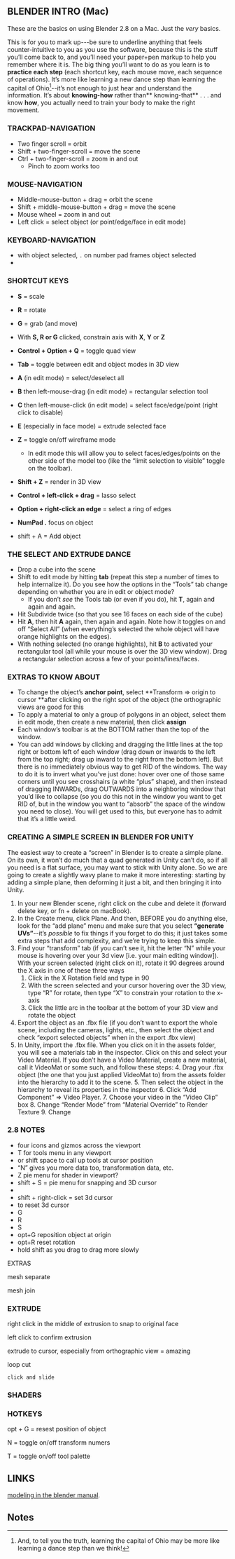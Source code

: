 

## BLENDER INTRO (Mac)

These are the basics on using Blender 2.8 on a Mac.  Just the _very_ basics.  

This is for you to mark up---be sure to underline anything that feels counter-intuitive to you as you use the software, because this is the stuff you’ll come back to, and you’ll need your paper+pen markup to help you remember where it is.  The big thing you’ll want to do as you learn is to **practice each step** (each shortcut key, each mouse move, each sequence of operations).  It’s more like learning a new dance step than learning the capital of Ohio[^1]--it’s not enough to just hear and understand the information.  It’s about **knowing-how** rather than** knowing-that** . . . and know **how**, you actually need to train your body to make the right movement.


### TRACKPAD-NAVIGATION



*   Two finger scroll = orbit
*   Shift + two-finger-scroll = move the scene
*   Ctrl + two-finger-scroll = zoom in and out
    *   Pinch to zoom works too


### MOUSE-NAVIGATION

*   Middle-mouse-button + drag = orbit the scene
*   Shift + middle-mouse-button + drag = move the scene
*   Mouse wheel = zoom in and out
*   Left click = select object (or point/edge/face in edit mode)


### KEYBOARD-NAVIGATION

*   with object selected, `.` on number pad frames object selected
*   


### SHORTCUT KEYS

*   **S** = scale
*   **R** = rotate
*   **G** = grab (and move)
*   With **S, R or G** clicked, constrain axis with **X**, **Y** or **Z**
*   **Control + Option + Q** = toggle quad view
*   **Tab** = toggle between edit and object modes in 3D view
*   **A** (in edit mode) = select/deselect all
*   **B** then left-mouse-drag (in edit mode) = rectangular selection tool
*   **C** then left-mouse-click (in edit mode) = select face/edge/point (right click to disable)
*   **E** (especially in face mode) = extrude selected face
*   **Z** = toggle on/off wireframe mode
    *   In edit mode this will allow you to select faces/edges/points on the other side of the model too (like the “limit selection to visible” toggle on the toolbar).
*   **Shift + Z** = render in 3D view
*   **Control + left-click + drag** = lasso select
*   **Option + right-click an edge** = select a ring of edges


* **NumPad .** focus on object
* shift + A = Add object


### THE SELECT AND EXTRUDE DANCE

*   Drop a cube into the scene
*   Shift to edit mode by hitting **tab** (repeat this step a number of times to help internalize it).  Do you see how the options in the “Tools” tab change depending on whether you are in edit or object mode?
    *   If you don’t _see_ the Tools tab (or even if you do), hit **T**, again and again and again.
*   Hit Subdivide twice (so that you see 16 faces on each side of the cube)
*   Hit **A**, then hit **A** again, then again and again. Note how it toggles on and off “Select All” (when everything’s selected the whole object will have orange highlights on the edges).
*   With nothing selected (no orange highlights), hit **B** to activated your rectangular tool (all while your mouse is over the 3D view window). Drag a rectangular selection across a few of your points/lines/faces.


### EXTRAS TO KNOW ABOUT

*   To change the object’s **anchor point**, select **Transform => origin to cursor **after clicking on the right spot of the object (the orthographic views are good for this
*   To apply a material to only a group of polygons in an object, select them in edit mode, then create a new material, then click **assign**
*   Each window’s toolbar is at the BOTTOM rather than the top of the window.
*   You can add windows by clicking and dragging the little lines at the top right or bottom left of each window (drag down or inwards to the left from the top right; drag up inward to the right from the bottom left). But there is no immediately obvious way to get RID of the windows.  The way to do it is to invert what you’ve just done: hover over one of those same corners until you see crosshairs (a white “plus” shape), and then instead of dragging INWARDs, drag OUTWARDS into a neighboring window that you’d like to collapse (so you do this not in the window you want to get RID of, but in the window you want to “absorb” the space of the window you need to close). You will get used to this, but everyone has to admit that it’s a little weird.


###


### CREATING A SIMPLE SCREEN IN BLENDER FOR UNITY

The easiest way to create a “screen” in Blender is to create a simple plane.  On its own, it won’t do much that a quad generated in Unity can’t do, so if all you need is a flat surface, you may want to stick with Unity alone.  So we are going to create a slightly wavy plane to make it more interesting: starting by adding a simple plane, then deforming it just a bit, and then bringing it into Unity.



1. In your new Blender scene, right click on the cube and delete it (forward delete key, or fn + delete on macBook).
2. In the Create menu, click Plane.  And then, BEFORE you do anything else, look for the “add plane” menu and make sure that you select **“generate UVs”**--it’s _possible_ to fix things if you forget to do this; it just takes some extra steps that add complexity, and we’re trying to keep this simple.
3. Find your “transform” tab (if you can’t see it, hit the letter “N” while your mouse is hovering over your 3d view [i.e. your main editing window]).  With your screen selected (right click on it), rotate it 90 degrees around the X axis in one of these three ways
    1. Click in the X Rotation field and type in 90
    2. With the screen selected and your cursor hovering over the 3D view, type “R” for rotate, then type “X” to constrain your rotation to the x-axis
    3. Click the little arc in the toolbar at the bottom of your 3D view and rotate the object
4. Export the object as an .fbx file (if you don’t want to export the whole scene, including the cameras, lights, etc., then select the object and check “export selected objects” when in the export .fbx view)
5. In Unity, import the .fbx file.  When you click on it in the assets folder, you will see a materials tab in the inspector.  Click on this and select your Video Material. If you don’t have a Video Material, create a new material, call it VideoMat or some such, and follow these steps:
    4. Drag your .fbx object (the one that you just applied VideoMat to) from the assets folder into the hierarchy to add it to the scene.
    5. Then select the object in the hierarchy to reveal its properties in the inspector
    6. Click “Add Component” => Video Player.
    7. Choose your video in the “Video Clip” box
    8. Change “Render Mode” from “Material Override” to Render Texture
    9. Change


### 2.8 NOTES



*   four icons and gizmos across the viewport
*   T for tools menu in any viewport
*   or shift space to call up tools at cursor position
*   “N” gives you more data too, transformation data, etc.
*   Z pie menu for shader in viewport?
*   shift + S = pie menu for snapping and 3D cursor
*   
*   shift + right-click = set 3d cursor
*   to reset 3d cursor
*   G
*   R
*   S
*   opt+G reposition object at origin
*   opt+R reset rotation
*   hold shift as  you drag to drag more slowly

EXTRAS

mesh separate

mesh join


### EXTRUDE

right click in the middle of extrusion to snap to original face

left click to confirm extrusion

extrude to cursor, especially from orthographic view = amazing

loop cut

	click and slide


### SHADERS


### HOTKEYS

opt + G = resest position of object

N = toggle on/off transform numers

T = toggle on/off tool palette



## LINKS

[modeling in the blender manual](https://docs.blender.org/manual/en/latest/modeling/index.html).







<!-- Footnotes themselves at the bottom. -->
## Notes

[^1]:
     And, to tell you the truth, learning the capital of Ohio may be more like learning a dance step than we think!
<!--stackedit_data:
eyJoaXN0b3J5IjpbNTE0MzM1MDU4XX0=
-->